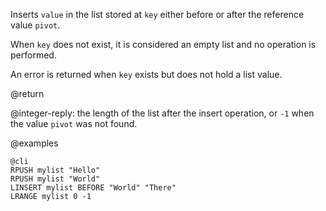 Inserts `value` in the list stored at `key` either before or after the
reference value `pivot`.

When `key` does not exist, it is considered an empty list and no operation is
performed.

An error is returned when `key` exists but does not hold a list value.

@return

@integer-reply: the length of the list after the insert operation, or `-1` when
the value `pivot` was not found.

@examples

    @cli
    RPUSH mylist "Hello"
    RPUSH mylist "World"
    LINSERT mylist BEFORE "World" "There"
    LRANGE mylist 0 -1

